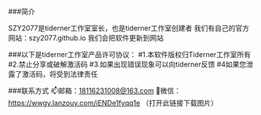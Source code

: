 ###简介

SZY2077是tiderner工作室室长，也是tiderner工作室创建者
我们有自己的官方网站：szy2077.github.io
我们会把软件更新到网站

###以下是tiderner工作室产品许可协议：
#1.本软件版权归Tiderner工作室所有
#2.禁止分享或破解激活码
#3.如果出现错误现象可以向tiderner反馈
#4如果您泄露了激活码，将受到法律责任

###联系方式
📫邮箱：18116231008@163.com
💬微信：https://wwgy.lanzouy.com/iENDe1fyqq1e
（打开此链接下载图片）
